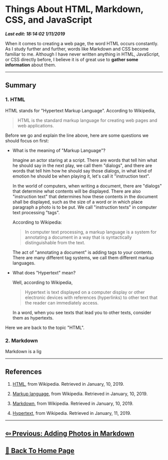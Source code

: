 # Things About HTML, Markdown, CSS, and JavaScript

***Last edit: 18:14:02 1/11/2019***

When it comes to creating a web page, the word HTML occurs constantly. As I study further and further, words like Markdown and CSS become familiar to me. Although I have never written anything in HTML, JavaScript, or CSS directly before, I believe it is of great use to **gather some information** about them.

----

## Summary

### 1. HTML

HTML stands for "Hypertext Markup Language". According to Wikipedia,

> HTML is the standard markup language for creating web pages and web applications.

Before we go and explain the line above, here are some questions we should focus on first:

- What is the meaning of "Markup Language"?

  Imagine an actor staring at a script. There are words that tell him what he should say in the next play, we call them "dialogs", and there are words that tell him how he should say those dialogs, in what kind of emotion he should be when playing it, let's call it "instruction text".
  
  In the world of computers, when writing a document, there are "dialogs" that determine what contents will be displayed. There are also "instruction text" that determines how these contents in the document shall be displayed, such as the size of a word or in which place paragraph a photo is to be put. We call "instruction texts" in computer text processing "tags".

  According to Wikipedia:

  > In computer text processing, a markup language is a system for annotating a document in a way that is syntactically distinguishable from the text.

  The act of "annotating a document" is adding tags to your contents. There are many different tag systems, we call them different markup languages.

- What does "Hypertext" mean?

  Well, according to Wikipedia,

  > Hypertext is text displayed on a computer display or other electronic devices with references (hyperlinks) to other text that the reader can immediately access.
  
  In a word, when you see texts that lead you to other texts, consider them as hypertexts.

Here we are back to the topic "HTML".



### 2. Markdown

Markdown is a lig

----

## References

1. [HTML](https://en.wikipedia.org/wiki/HTML), from Wikipedia. Retrieved in January, 10, 2019.

2. [Markup language](https://en.wikipedia.org/wiki/Markup_language), from Wikipedia. Retrieved in January, 10, 2019.

3. [Markdown](https://en.wikipedia.org/wiki/Markdown), from Wikipedia. Retrieved in January, 10, 2019.

4. [Hypertext](https://en.wikipedia.org/wiki/Hypertext#cite_note-1), from Wikipedia. Retrieved in January, 11, 2019.

----

## **[⇦ Previous: Adding Photos in Markdown](https://angelohyang.github.io/Blog/Jan.%202019/The%20Difference%20Between%20HTML%2C%20Markdown%2C%20and%20CSS)**

## **[🏡 Back To Home Page](https://angelohyang.github.io/Blog/)**